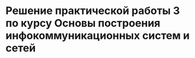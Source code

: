 <h1>Решение практической работы 3 по курсу Основы построения инфокоммуникационных систем и сетей</h1>
